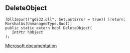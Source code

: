 ## DeleteObject

```
[DllImport("gdi32.dll", SetLastError = true)] [return: MarshalAs(UnmanagedType.Bool)]
public static extern bool DeleteObject(
   IntPtr hObject
);
```

[Microsoft documentation](TODO)
